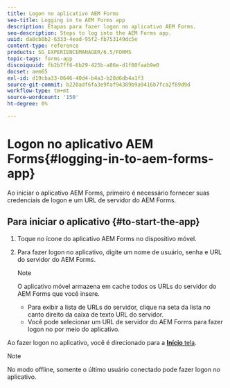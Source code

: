 ```yaml
---
title: Logon no aplicativo AEM Forms
seo-title: Logging in to AEM Forms app
description: Etapas para fazer logon no aplicativo AEM Forms.
seo-description: Steps to log into the AEM Forms app.
uuid: da8cb0b2-6333-4ead-95f2-fb753149dc5e
content-type: reference
products: SG_EXPERIENCEMANAGER/6.5/FORMS
topic-tags: forms-app
discoiquuid: fb2b7ff6-6b29-425b-a86e-d1f80faab9e0
docset: aem65
exl-id: d19cba33-0646-40d4-b4a3-b28d6db4a1f3
source-git-commit: b220adf6fa3e9faf94389b9a9416b7fca2f89d9d
workflow-type: tm+mt
source-wordcount: '150'
ht-degree: 0%

---
```


# Logon no aplicativo AEM Forms{#logging-in-to-aem-forms-app}

Ao iniciar o aplicativo AEM Forms, primeiro é necessário fornecer suas credenciais de logon e um URL de servidor do AEM Forms.

## Para iniciar o aplicativo {#to-start-the-app}

1. Toque no ícone do aplicativo AEM Forms no dispositivo móvel.
1. Para fazer logon no aplicativo, digite um nome de usuário, senha e URL do servidor do AEM Forms.

   >[!NOTE]
   >
   >O aplicativo móvel armazena em cache todos os URLs do servidor do AEM Forms que você insere.
   >
   >    * Para exibir a lista de URLs do servidor, clique na seta da lista no canto direito da caixa de texto URL do servidor.
   >    * Você pode selecionar um URL de servidor do AEM Forms para fazer logon no por meio do aplicativo.


Ao fazer logon no aplicativo, você é direcionado para a [**Início** tela](../../forms/using/home-screen.md).

>[!NOTE]
>
>No modo offline, somente o último usuário conectado pode fazer logon no aplicativo.

